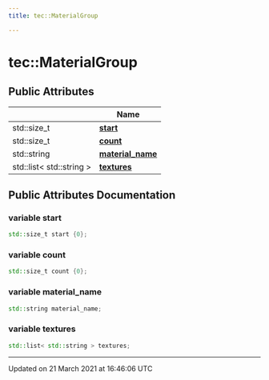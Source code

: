 ```yaml
---
title: tec::MaterialGroup

---
```


# tec::MaterialGroup



## Public Attributes

|                | Name           |
| -------------- | -------------- |
| std::size_t | **[start](/engine/Classes/structtec_1_1_material_group/#variable-start)**  |
| std::size_t | **[count](/engine/Classes/structtec_1_1_material_group/#variable-count)**  |
| std::string | **[material_name](/engine/Classes/structtec_1_1_material_group/#variable-material_name)**  |
| std::list< std::string > | **[textures](/engine/Classes/structtec_1_1_material_group/#variable-textures)**  |

## Public Attributes Documentation

### variable start

```cpp
std::size_t start {0};
```


### variable count

```cpp
std::size_t count {0};
```


### variable material_name

```cpp
std::string material_name;
```


### variable textures

```cpp
std::list< std::string > textures;
```


-------------------------------

Updated on 21 March 2021 at 16:46:06 UTC